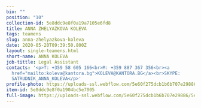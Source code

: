 ```yaml
---
bio: ""
position: "10"
collection-id: 5e8ddc9e8f0a19a7105e6fd8
title: ANNA ZHELYAZKOVA KOLEVA
tags: teamens
slug: anna-zhelyazkova-koleva
date: 2020-05-20T09:39:50.800Z
layout: single-teamens.html
short-name: ANNA KOLEVA
job-tittle: Legal Assistant
contacts: '<p>T: +359 58 605 166<br>M: +359 887 367 356<br><a
  href="mailto:koleva@kantora.bg">КОLEVA@KANTORA.BG</a><br>SKYPE:
  SATRUDNIK_ANNA_KOLEVA</p>'
profile-photo: https://uploads-ssl.webflow.com/5e60f275dcb1b6b707e29886/5e60f2e646e6b840e6d0b4df_5e52e2a833d368424a3b4428_5ca39186af774a76462a1db6_Koleva_Small.jpeg
item-id: 5e8ddc9e8f0a1904bc5e7005
full-image: https://uploads-ssl.webflow.com/5e60f275dcb1b6b707e29886/5e60f2e646e6b84d32d0b4e0_5e52e2a833d3684be63b4429_5ca3918050cb2ee9e321ef33_Koleva.jpeg
---
```

